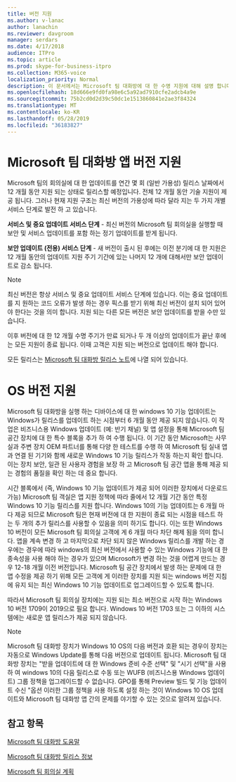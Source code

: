 ```yaml
---
title: 버전 지원
ms.author: v-lanac
author: lanachin
ms.reviewer: davgroom
manager: serdars
ms.date: 4/17/2018
audience: ITPro
ms.topic: article
ms.prod: skype-for-business-itpro
ms.collection: M365-voice
localization_priority: Normal
description: 이 문서에서는 Microsoft 팀 대화방에 대 한 수명 지원에 대해 설명 합니다.
ms.openlocfilehash: 18d666e9fd0fa98e6c5a92ad7910cfe2adcb4a9e
ms.sourcegitcommit: 75b2cd0d2d39c50dc1e1513860841e2ae3f84324
ms.translationtype: MT
ms.contentlocale: ko-KR
ms.lasthandoff: 05/28/2019
ms.locfileid: "36183827"
---
```

# <a name="microsoft-teams-room-app-version-support"></a>Microsoft 팀 대화방 앱 버전 지원
 
Microsoft 팀의 회의실에 대 한 업데이트를 연간 몇 회 (일반 가용성) 릴리스 날짜에서 12 개월 동안 지원 되는 상태로 릴리스할 예정입니다. 전체 12 개월 동안 기술 지원이 제공 됩니다. 그러나 현재 지원 구조는 최신 버전의 가용성에 따라 달라 지는 두 가지 개별 서비스 단계로 발전 하 고 있습니다.

**서비스 및 중요 업데이트 서비스 단계** \- 최신 버전의 Microsoft 팀 회의실을 실행할 때 보안 및 서비스 업데이트를 포함 하는 정기 업데이트를 받게 됩니다.

**보안 업데이트 (전용) 서비스 단계** \- 새 버전이 출시 된 후에는 이전 분기에 대 한 지원은 12 개월 동안의 업데이트 지원 주기 기간에 있는 나머지 12 개에 대해서만 보안 업데이트로 감소 됩니다.

> [!NOTE]
> 최신 버전은 항상 서비스 및 중요 업데이트 서비스 단계에 있습니다. 이는 중요 업데이트를 지 원하는 코드 오류가 발생 하는 경우 픽스를 받기 위해 최신 버전이 설치 되어 있어야 한다는 것을 의미 합니다. 지원 되는 다른 모든 버전은 보안 업데이트를 받을 수만 있습니다.

이후 버전에 대 한 12 개월 수명 주기가 만료 되거나 두 개 이상의 업데이트가 끝난 후에는 모든 지원이 종료 됩니다. 이때 고객은 지원 되는 버전으로 업데이트 해야 합니다.

모든 릴리스는 [Microsoft 팀 대화방 릴리스 노트](srs2-release-note.md)에 나열 되어 있습니다.

# <a name="os-version-support"></a>OS 버전 지원
Microsoft 팀 대화방을 실행 하는 디바이스에 대 한 windows 10 기능 업데이트는 Windows가 릴리스를 업데이트 하는 시점부터 6 개월 동안 제공 되지 않습니다. 이 작업은 비즈니스용 Windows 업데이트 (예: 반기 채널) 및 앱 설정을 통해 Microsoft 팀 공간 장치에 대 한 특수 블록을 추가 하 여 수행 됩니다. 이 기간 동안 Microsoft는 사무실과 주변 장치 OEM 파트너를 통해 다양 한 테스트를 수행 하 여 Microsoft 팀 실내 앱과 연결 된 기기와 함께 새로운 Windows 10 기능 릴리스가 작동 하는지 확인 합니다. 이는 장치 보안, 일관 된 사용자 경험을 보장 하 고 Microsoft 팀 공간 앱을 통해 제공 되는 경험의 품질을 확인 하는 데 중요 합니다.   

시간 블록에서 (즉, Windows 10 기능 업데이트가 제공 되어 이러한 장치에서 다운로드 가능) Microsoft 팀 객실은 앱 지원 정책에 따라 줄에서 12 개월 기간 동안 특정 Windows 10 기능 릴리스를 지원 합니다. Windows 10의 기능 업데이트는 6 개월 마다 제공 되므로 Microsoft 팀은 현재 버전에 대 한 지원이 종료 되는 시점을 테스트 하는 두 개의 추가 릴리스를 사용할 수 있음을 의미 하기도 합니다. 이는 또한 Windows 10 버전이 모든 Microsoft 팀 회의실 고객에 게 6 개월 마다 차단 해제 됨을 의미 합니다. 앱을 계속 변경 하 고 마지막으로 차단 되지 않은 Windows 릴리스를 개발 하는 경우에는 경우에 따라 windows의 최신 버전에서 사용할 수 있는 Windows 기능에 대 한 종속성을 사용 해야 하는 경우가 있으며 Microsoft가 변경 하는 것을 어렵게 만드는 경우 12-18 개월 이전 버전입니다. Microsoft 팀 공간 장치에서 발생 하는 문제에 대 한 앱 수정을 제공 하기 위해 모든 고객에 게 이러한 장치를 지원 되는 windows 버전 지침에 유지 되는 최신 Windows 10 기능 업데이트로 업그레이드할 수 있도록 합니다.

따라서 Microsoft 팀 회의실 장치에는 지원 되는 최소 버전으로 시작 하는 Windows 10 버전 1709이 2019으로 필요 합니다. Windows 10 버전 1703 또는 그 이하의 시스템에는 새로운 앱 릴리스가 제공 되지 않습니다.

> [!NOTE]
> Microsoft 팀 대화방 장치가 Windows 10 OS의 다음 버전과 호환 되는 경우이 장치는 자동으로 Windows Update를 통해 다음 버전으로 업데이트 됩니다. Microsoft 팀 대화방 장치는 "받을 업데이트에 대 한 Windows 준비 수준 선택" 및 "시기 선택"을 사용 하 여 windows 10의 다음 릴리스로 수동 또는 WUFB (비즈니스용 Windows 업데이트) 그룹 정책을 업그레이드할 수 없습니다. GPO를 통해 Preview 빌드 및 기능 업데이트 수신 "옵션 이러한 그룹 정책을 사용 하도록 설정 하는 것이 Windows 10 OS 업데이트와 Microsoft 팀 대화방 앱 간의 문제를 야기할 수 있는 것으로 알려져 있습니다. 
 
<a name="See"> </a>  
## <a name="see-also"></a>참고 항목

[Microsoft 팀 대화방 도움말](https://support.office.com/en-us/article/Skype-Room-Systems-version-2-help-e667f40e-5aab-40c1-bd68-611fe0002ba2)

[Microsoft 팀 대화방 릴리스 정보](srs2-release-note.md)

[Microsoft 팀 회의실 계획](skype-room-systems-v2-0.md)
